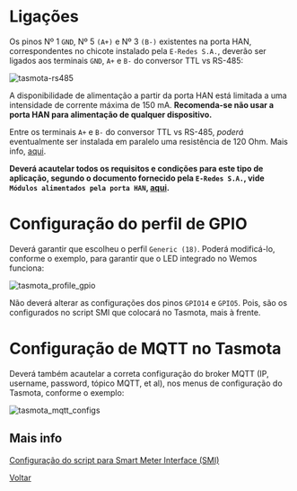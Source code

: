 # Ligações

Os pinos Nº 1 `GND`, Nº 5 `(A+)` e Nº 3 `(B-)` existentes na porta HAN, correspondentes no chicote instalado pela `E-Redes S.A.`, deverão ser ligados aos terminais `GND`, `A+` e `B-` do conversor TTL vs RS-485:

![tasmota-rs485](./img/tasmota-rs485.png)
>

A disponibilidade de alimentação a partir da porta HAN está limitada a uma intensidade de corrente máxima de 150 mA. **Recomenda-se não usar a porta HAN para alimentação de qualquer dispositivo.**

Entre os terminais `A+` e `B-` do conversor TTL vs RS-485, *poderá* eventualmente ser instalada em paralelo uma resistência de 120 Ohm. Mais info, [aqui](../EDP%20Box#impedância-de-linha).

**Deverá acautelar todos os requisitos e condições para este tipo de aplicação, segundo o documento fornecido pela `E-Redes S.A.`, vide `Módulos alimentados pela porta HAN`, [aqui](https://www.edpdistribuicao.pt/sites/edd/files/2019-06/Requisitos%20dos%20m%C3%B3dulos%20HAN_2019.05.31.pdf).**

# Configuração do perfil de GPIO

Deverá garantir que escolheu o perfil `Generic (18)`. Poderá modificá-lo, conforme o exemplo, para garantir que o LED integrado no Wemos funciona:

![tasmota_profile_gpio](./img/tasmota_profile_gpio.PNG)

Não deverá alterar as configurações dos pinos `GPIO14` e `GPIO5`. Pois, são os configurados no script SMI que colocará no Tasmota, mais à frente.

# Configuração de MQTT no Tasmota

Deverá também acautelar a correta configuração do broker MQTT (IP, username, password, tópico MQTT, et al), nos menus de configuração do Tasmota, conforme o exemplo:

![tasmota_mqtt_configs](./img/tasmota_mqtt_configs.PNG)

## Mais info

[Configuração do script para Smart Meter Interface (SMI)](./CONFIGURAÇÃO-SCRIPT-SMI.md)

[Voltar](./README.md)
